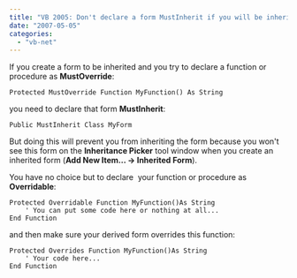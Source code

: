 ```yaml
---
title: "VB 2005: Don't declare a form MustInherit if you will be inheriting the form"
date: "2007-05-05"
categories: 
  - "vb-net"
---
```


If you create a form to be inherited and you try to declare a function or procedure as **MustOverride**:

    Protected MustOverride Function MyFunction() As String

you need to declare that form **MustInherit**:

    Public MustInherit Class MyForm

But doing this will prevent you from inheriting the form because you won't see this form on the **Inheritance Picker** tool window when you create an inherited form (**Add New Item... -> Inherited Form**).

You have no choice but to declare  your function or procedure as **Overridable**:

    Protected Overridable Function MyFunction()As String
        ' You can put some code here or nothing at all...
    End Function

and then make sure your derived form overrides this function:

    Protected Overrides Function MyFunction()As String
        ' Your code here...
    End Function
